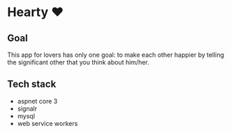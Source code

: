 # Hearty ❤


##  Goal

This app for lovers has only one goal: to make each other happier by telling the significant other that you think about him/her.


## Tech stack

- aspnet core 3
- signalr
- mysql
- web service workers